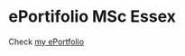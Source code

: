 # ePortifolio MSc Essex


 
Check [my ePortfolio](https://luitoz.github.io/eportfolio-luis-torres-ai/)

